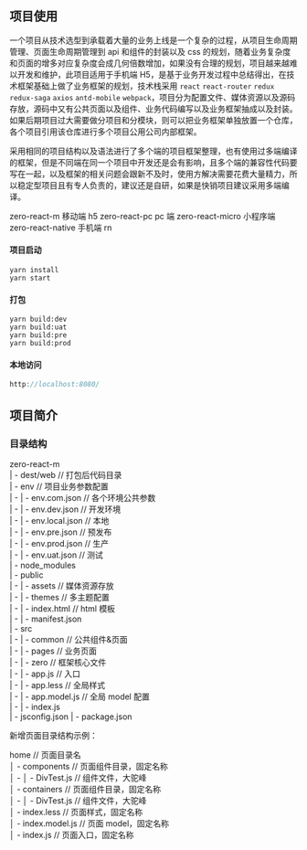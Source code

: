 ## 项目使用

一个项目从技术选型到承载着大量的业务上线是一个复杂的过程，从项目生命周期管理、页面生命周期管理到 api 和组件的封装以及 css 的规划，随着业务复杂度和页面的增多对应复杂度会成几何倍数增加，如果没有合理的规划，项目越来越难以开发和维护，此项目适用于手机端 H5，是基于业务开发过程中总结得出，在技术框架基础上做了业务框架的规划，技术栈采用 `react` `react-router` `redux` `redux-saga` `axios` `antd-mobile` `webpack`，项目分为配置文件、媒体资源以及源码存放，源码中又有公共页面以及组件、业务代码编写以及业务框架抽成以及封装。如果后期项目过大需要做分项目和分模块，则可以把业务框架单独放置一个仓库，各个项目引用该仓库进行多个项目公用公司内部框架。

采用相同的项目结构以及语法进行了多个端的项目框架整理，也有使用过多端编译的框架，但是不同端在同一个项目中开发还是会有影响，且多个端的兼容性代码要写在一起，以及框架的相关问题会跟新不及时，使用方解决需要花费大量精力，所以稳定型项目且有专人负责的，建议还是自研，如果是快销项目建议采用多端编译。

zero-react-m 移动端 h5
zero-react-pc pc 端
zero-react-micro 小程序端
zero-react-native 手机端 rn

#### 项目启动

```shell
yarn install
yarn start
```

#### 打包

```shell
yarn build:dev
yarn build:uat
yarn build:pre
yarn build:prod
```

#### 本地访问

```js
http://localhost:8080/
```

## 项目简介

### 目录结构

zero-react-m  
| - dest/web // 打包后代码目录  
| - env // 项目业务参数配置  
| - | - env.com.json // 各个环境公共参数  
| - | - env.dev.json // 开发环境  
| - | - env.local.json // 本地  
| - | - env.pre.json // 预发布  
| - | - env.prod.json // 生产  
| - | - env.uat.json // 测试  
| - node_modules  
| - public  
| - | - assets // 媒体资源存放  
| - | - themes // 多主题配置  
| - | - index.html // html 模板  
| - | - manifest.json  
| - src  
| - | - common // 公共组件&页面  
| - | - pages // 业务页面  
| - | - zero // 框架核心文件  
| - | - app.js // 入口  
| - | - app.less // 全局样式  
| - | - app.model.js // 全局 model 配置  
| - | - index.js  
| - jsconfig.json
| - package.json

新增页面目录结构示例：

home // 页面目录名  
│ - components // 页面组件目录，固定名称  
│ - │ - DivTest.js // 组件文件，大驼峰  
│ - containers // 页面组件目录，固定名称  
│ - │ - DivTest.js // 组件文件，大驼峰  
│ - index.less // 页面样式，固定名称  
│ - index.model.js // 页面 model，固定名称  
│ - index.js // 页面入口，固定名称
